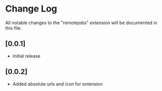 # Change Log

All notable changes to the "remotejobs" extension will be documented in this file.


## [0.0.1]

- Initial release

## [0.0.2]

- Added absolute urls and icon for extension